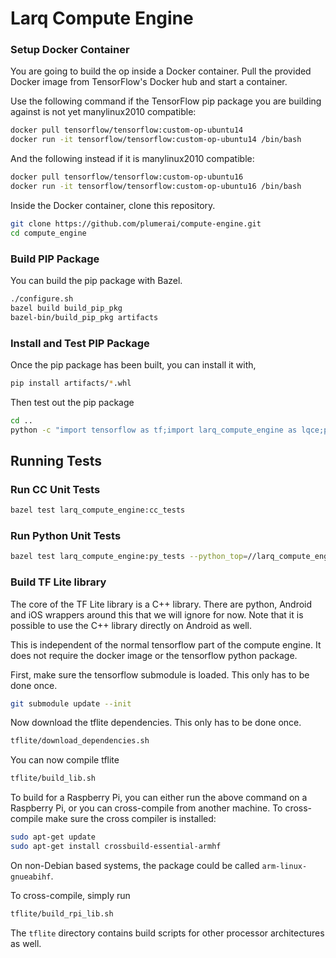 # Larq Compute Engine

### Setup Docker Container
You are going to build the op inside a Docker container. Pull the provided Docker image from TensorFlow's Docker hub and start a container.

Use the following command if the TensorFlow pip package you are building
against is not yet manylinux2010 compatible:
``` bash
docker pull tensorflow/tensorflow:custom-op-ubuntu14
docker run -it tensorflow/tensorflow:custom-op-ubuntu14 /bin/bash
```
And the following instead if it is manylinux2010 compatible:

``` bash
docker pull tensorflow/tensorflow:custom-op-ubuntu16
docker run -it tensorflow/tensorflow:custom-op-ubuntu16 /bin/bash
```

Inside the Docker container, clone this repository.
``` bash
git clone https://github.com/plumerai/compute-engine.git
cd compute_engine
```

### Build PIP Package
You can build the pip package with Bazel.

``` bash
./configure.sh
bazel build build_pip_pkg
bazel-bin/build_pip_pkg artifacts
```

### Install and Test PIP Package
Once the pip package has been built, you can install it with,
``` bash
pip install artifacts/*.whl
```

Then test out the pip package
``` bash
cd ..
python -c "import tensorflow as tf;import larq_compute_engine as lqce;print(lce.bgemm([[1,2], [3,4]], [[1,2], [3,4]]).eval(session=tf.Session()));"
```

## Running Tests

### Run CC Unit Tests
``` bash
bazel test larq_compute_engine:cc_tests
```

### Run Python Unit Tests
``` bash
bazel test larq_compute_engine:py_tests --python_top=//larq_compute_engine:pyruntime
```

### Build TF Lite library

The core of the TF Lite library is a C++ library. There are python, Android and iOS wrappers around this that we will ignore for now. Note that it is possible to use the C++ library directly on Android as well.

This is independent of the normal tensorflow part of the compute engine. It does not require the docker image or the tensorflow python package.

First, make sure the tensorflow submodule is loaded. This only has to be done once.

``` bash
git submodule update --init
```

Now download the tflite dependencies. This only has to be done once.
``` bash
tflite/download_dependencies.sh
```

You can now compile tflite
``` bash
tflite/build_lib.sh
```

To build for a Raspberry Pi, you can either run the above command on a Raspberry Pi, or you can cross-compile from another machine.
To cross-compile make sure the cross compiler is installed:
``` bash
sudo apt-get update
sudo apt-get install crossbuild-essential-armhf
```
On non-Debian based systems, the package could be called `arm-linux-gnueabihf`.

To cross-compile, simply run
``` bash
tflite/build_rpi_lib.sh
```

The `tflite` directory contains build scripts for other processor architectures as well.
